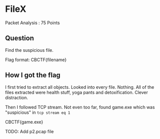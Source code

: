 # FileX

Packet Analysis : 75 Points

## Question

Find the suspicious file.

Flag format: CBCTF{filename}

## How I got the flag

I first tried to extract all objects. Looked into every file. Nothing. All of the files extracted were health stuff, yoga pants and detoxification. Clever distraction.

Then I followed TCP stream. Not even too far, found game.exe which was "suspicious" in `tcp stream eq 1`

CBCTF{game.exe}

TODO: Add p2.pcap file
